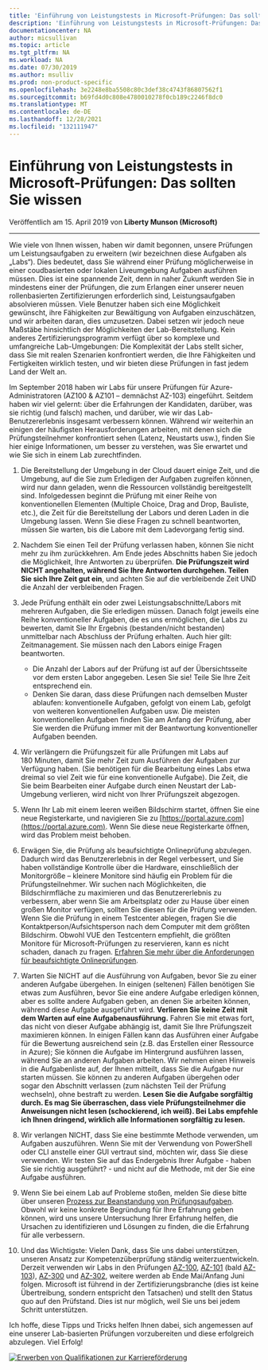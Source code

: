 ```yaml
---
title: 'Einführung von Leistungstests in Microsoft-Prüfungen: Das sollten Sie wissen | Microsoft-Dokumentation'
description: 'Einführung von Leistungstests in Microsoft-Prüfungen: Das sollten Sie wissen'
documentationcenter: NA
author: micsullivan
ms.topic: article
ms.tgt_pltfrm: NA
ms.workload: NA
ms.date: 07/30/2019
ms.author: msulliv
ms.prod: non-product-specific
ms.openlocfilehash: 3e2248e8ba5508c80c3def38c4743f86807562f1
ms.sourcegitcommit: b69fd4d0c808e4780010278f0cb189c2246f8dc0
ms.translationtype: MT
ms.contentlocale: de-DE
ms.lasthandoff: 12/28/2021
ms.locfileid: "132111947"
---
```

# <a name="performance-testing-is-coming-to-microsoft-exams-here-is-what-you-should-know"></a>Einführung von Leistungstests in Microsoft-Prüfungen: Das sollten Sie wissen

Veröffentlich am 15. April 2019 von **Liberty Munson (Microsoft)**

___

Wie viele von Ihnen wissen, haben wir damit begonnen, unsere Prüfungen um Leistungsaufgaben zu erweitern (wir bezeichnen diese Aufgaben als „Labs“). Dies bedeutet, dass Sie während einer Prüfung möglicherweise in einer coudbasierten oder lokalen Liveumgebung Aufgaben ausführen müssen. Dies ist eine spannende Zeit, denn in naher Zukunft werden Sie in mindestens einer der Prüfungen, die zum Erlangen einer unserer neuen rollenbasierten Zertifizierungen erforderlich sind, Leistungsaufgaben absolvieren müssen. Viele Benutzer haben sich eine Möglichkeit gewünscht, ihre Fähigkeiten zur Bewältigung von Aufgaben einzuschätzen, und wir arbeiten daran, dies umzusetzen. Dabei setzen wir jedoch neue Maßstäbe hinsichtlich der Möglichkeiten der Lab-Bereitstellung. Kein anderes Zertifizierungsprogramm verfügt über so komplexe und umfangreiche Lab-Umgebungen: Die Komplexität der Labs stellt sicher, dass Sie mit realen Szenarien konfrontiert werden, die Ihre Fähigkeiten und Fertigkeiten wirklich testen, und wir bieten diese Prüfungen in fast jedem Land der Welt an.

Im September 2018 haben wir Labs für unsere Prüfungen für Azure-Administratoren (AZ100 & AZ101 – demnächst AZ-103) eingeführt. Seitdem haben wir viel gelernt: über die Erfahrungen der Kandidaten, darüber, was sie richtig (und falsch) machen, und darüber, wie wir das Lab-Benutzererlebnis insgesamt verbessern können. Während wir weiterhin an einigen der häufigsten Herausforderungen arbeiten, mit denen sich die Prüfungsteilnehmer konfrontiert sehen (Latenz, Neustarts usw.), finden Sie hier einige Informationen, um besser zu verstehen, was Sie erwartet und wie Sie sich in einem Lab zurechtfinden.

1. Die Bereitstellung der Umgebung in der Cloud dauert einige Zeit, und die Umgebung, auf die Sie zum Erledigen der Aufgaben zugreifen können, wird nur dann geladen, wenn die Ressourcen vollständig bereitgestellt sind. Infolgedessen beginnt die Prüfung mit einer Reihe von konventionellen Elementen (Multiple Choice, Drag and Drop, Bauliste, etc.), die Zeit für die Bereitstellung der Labors und deren Laden in die Umgebung lassen. Wenn Sie diese Fragen zu schnell beantworten, müssen Sie warten, bis die Labore mit dem Ladevorgang fertig sind.
2. Nachdem Sie einen Teil der Prüfung verlassen haben, können Sie nicht mehr zu ihm zurückkehren. Am Ende jedes Abschnitts haben Sie jedoch die Möglichkeit, Ihre Antworten zu überprüfen. **Die Prüfungszeit wird NICHT angehalten, während Sie Ihre Antworten durchgehen. Teilen Sie sich Ihre Zeit gut ein**, und achten Sie auf die verbleibende Zeit UND die Anzahl der verbleibenden Fragen. 
3. Jede Prüfung enthält ein oder zwei Leistungsabschnitte/Labors mit mehreren Aufgaben, die Sie erledigen müssen. Danach folgt jeweils eine Reihe konventioneller Aufgaben, die es uns ermöglichen, die Labs zu bewerten, damit Sie Ihr Ergebnis (bestanden/nicht bestanden) unmittelbar nach Abschluss der Prüfung erhalten. Auch hier gilt: Zeitmanagement. Sie müssen nach den Labors einige Fragen beantworten.

    *  Die Anzahl der Labors auf der Prüfung ist auf der Übersichtsseite vor dem ersten Labor angegeben. Lesen Sie sie! Teile Sie Ihre Zeit entsprechend ein.
    *  Denken Sie daran, dass diese Prüfungen nach demselben Muster ablaufen: konventionelle Aufgaben, gefolgt von einem Lab, gefolgt von weiteren konventionellen Aufgaben usw. Die meisten konventionellen Aufgaben finden Sie am Anfang der Prüfung, aber Sie werden die Prüfung immer mit der Beantwortung konventioneller Aufgaben beenden.
4. Wir verlängern die Prüfungszeit für alle Prüfungen mit Labs auf 180 Minuten, damit Sie mehr Zeit zum Ausführen der Aufgaben zur Verfügung haben. (Sie benötigen für die Bearbeitung eines Labs etwa dreimal so viel Zeit wie für eine konventionelle Aufgabe). Die Zeit, die Sie beim Bearbeiten einer Aufgabe durch einen Neustart der Lab-Umgebung verlieren, wird nicht von Ihrer Prüfungszeit abgezogen.
5. Wenn Ihr Lab mit einem leeren weißen Bildschirm startet, öffnen Sie eine neue Registerkarte, und navigieren Sie zu [https://portal.azure.com](https://portal.azure.com). Wenn Sie diese neue Registerkarte öffnen, wird das Problem meist behoben.  
6. Erwägen Sie, die Prüfung als beaufsichtigte Onlineprüfung abzulegen. Dadurch wird das Benutzererlebnis in der Regel verbessert, und Sie haben vollständige Kontrolle über die Hardware, einschließlich der Monitorgröße – kleinere Monitore sind häufig ein Problem für die Prüfungsteilnehmer. Wir suchen nach Möglichkeiten, die Bildschirmfläche zu maximieren und das Benutzererlebnis zu verbessern, aber wenn Sie am Arbeitsplatz oder zu Hause über einen großen Monitor verfügen, sollten Sie diesen für die Prüfung verwenden. Wenn Sie die Prüfung in einem Testcenter ablegen, fragen Sie die Kontaktperson/Aufsichtsperson nach dem Computer mit dem größten Bildschirm. Obwohl VUE den Testcentern empfiehlt, die größten Monitore für Microsoft-Prüfungen zu reservieren, kann es nicht schaden, danach zu fragen. [Erfahren Sie mehr über die Anforderungen für beaufsichtigte Onlineprüfungen](https://www.microsoft.com/learning/online-proctored-exams.aspx). 
7. Warten Sie NICHT auf die Ausführung von Aufgaben, bevor Sie zu einer anderen Aufgabe übergehen. In einigen (seltenen) Fällen benötigen Sie etwas zum Ausführen, bevor Sie eine andere Aufgabe erledigen können, aber es sollte andere Aufgaben geben, an denen Sie arbeiten können, während diese Aufgabe ausgeführt wird. **Verlieren Sie keine Zeit mit dem Warten auf eine Aufgabenausführung.** Fahren Sie mit etwas fort, das nicht von dieser Aufgabe abhängig ist, damit Sie Ihre Prüfungszeit maximieren können. In einigen Fällen kann das Ausführen einer Aufgabe für die Bewertung ausreichend sein (z.B. das Erstellen einer Ressource in Azure); Sie können die Aufgabe im Hintergrund ausführen lassen, während Sie an anderen Aufgaben arbeiten. Wir nehmen einen Hinweis in die Aufgabenliste auf, der Ihnen mitteilt, dass Sie die Aufgabe nur starten müssen. Sie können zu anderen Aufgaben übergehen oder sogar den Abschnitt verlassen (zum nächsten Teil der Prüfung wechseln), ohne bestraft zu werden. **Lesen Sie die Aufgabe sorgfältig durch. Es mag Sie überraschen, dass viele Prüfungsteilnehmer die Anweisungen nicht lesen (schockierend, ich weiß). Bei Labs empfehle ich Ihnen dringend, wirklich alle Informationen sorgfältig zu lesen.**
8. Wir verlangen NICHT, dass Sie eine bestimmte Methode verwenden, um Aufgaben auszuführen. Wenn Sie mit der Verwendung von PowerShell oder CLI anstelle einer GUI vertraut sind, möchten wir, dass Sie diese verwenden. Wir testen Sie auf das Endergebnis Ihrer Aufgabe - haben Sie sie richtig ausgeführt? - und nicht auf die Methode, mit der Sie eine Aufgabe ausführen.
9. Wenn Sie bei einem Lab auf Probleme stoßen, melden Sie diese bitte über unseren [Prozess zur Beanstandung von Prüfungsaufgaben](https://www.microsoft.com/learning/certification-exam-policies.aspx#policies-5). Obwohl wir keine konkrete Begründung für Ihre Erfahrung geben können, wird uns unsere Untersuchung Ihrer Erfahrung helfen, die Ursachen zu identifizieren und Lösungen zu finden, die die Erfahrung für alle verbessern.
10. Und das Wichtigste: Vielen Dank, dass Sie uns dabei unterstützen, unseren Ansatz zur Kompetenzüberprüfung ständig weiterzuentwickeln. Derzeit verwenden wir Labs in den Prüfungen [AZ-100](https://www.microsoft.com/learning/exam-AZ-100.aspx), [AZ-101](https://www.microsoft.com/learning/exam-AZ-101.aspx) (bald [AZ-103](https://www.microsoft.com/learning/exam-AZ-103.aspx)), [AZ-300](https://www.microsoft.com/learning/exam-AZ-300.aspx) und [AZ-302](https://www.microsoft.com/learning/exam-AZ-302.aspx), weitere werden ab Ende Mai/Anfang Juni folgen. Microsoft ist führend in der Zertifizierungsbranche (dies ist keine Übertreibung, sondern entspricht den Tatsachen) und stellt den Status quo auf den Prüfstand. Dies ist nur möglich, weil Sie uns bei jedem Schritt unterstützen.

Ich hoffe, diese Tipps und Tricks helfen Ihnen dabei, sich angemessen auf eine unserer Lab-basierten Prüfungen vorzubereiten und diese erfolgreich abzulegen. Viel Erfolg!


[![Erwerben von Qualifikationen zur Karriereförderung](images/microsoft-certified-banner.png)](https://www.microsoft.com/learning/azure-training-certification.aspx?WT.icid=mva_bnr_lexawareness_usen_asi_rightrail_oct2017)